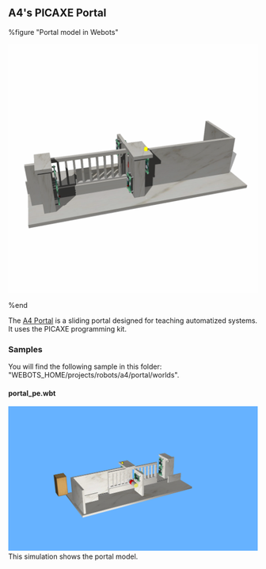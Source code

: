 ## A4's PICAXE Portal

%figure "Portal model in Webots"

![model.png](images/robots/portal/model.png)

%end

The [A4 Portal](http://www.a4.fr/automatisme-et-robotique/maquettes-automatisees/portail-coulissant-automatise.html) is a sliding portal designed for teaching automatized systems.
It uses the PICAXE programming kit.


### Samples

You will find the following sample in this folder: "WEBOTS\_HOME/projects/robots/a4/portal/worlds".

#### portal\_pe.wbt

![portal_pe.wbt.png](images/robots/portal/portal_pe.wbt.png) This simulation shows the portal model.

